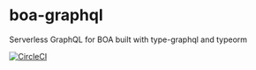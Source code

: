 # boa-graphql
Serverless GraphQL for BOA built with type-graphql and typeorm

[![CircleCI](https://circleci.com/gh/faulke/boa-graphql.svg?style=svg)](https://circleci.com/gh/faulke/boa-graphql)
